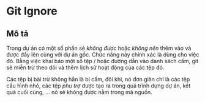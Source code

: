 # Git Ignore

## Mô tả

Trong dự án có một số phần sẽ _không được_ hoặc _không nên_ thêm vào và được đẩy lên cùng với dự án gốc. Chức năng này chính xác là dùng cho việc đó. Bằng việc khai báo một số tệp / hoặc đường dẫn vào danh sách cấm, git sẽ miễn trừ theo dõi và thêm lịch sử hoạt động của các tệp đó.

Các tệp bị bài trừ không hẳn là bị cấm, đôi khi, nó đơn giản chỉ là các tệp cấu hình nhỏ, các tệp _phụ trợ_ được tạo ra trong quá trình dựng dự án, kết quả cuối cùng, ... nó sẽ không được nằm trong mã nguồn.

